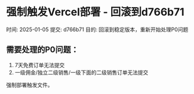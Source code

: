# 强制触发Vercel部署 - 回滚到d766b71

时间: 2025-01-05
提交: d766b71
目的: 回滚到稳定版本，重新开始处理P0问题

## 需要处理的P0问题：
1. 7天免费订单无法提交
2. 一级佣金/独立二级销售/一级下面的二级销售订单无法提交

强制部署触发文件。
